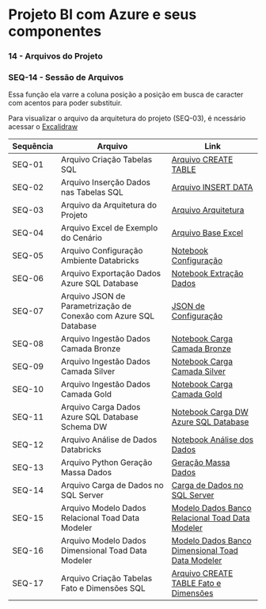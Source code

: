 # Projeto BI com Azure e seus componentes

### 14 - Arquivos do Projeto

### SEQ-14 - Sessão de Arquivos

Essa função ela varre a coluna posição a posição em busca de caracter com acentos para poder substituir.

Para visualizar o arquivo da arquitetura do projeto (SEQ-03), é ncessário acessar o [Excalidraw](https://excalidraw.com/)

|Sequência|Arquivo|Link
|---|---|---|
| SEQ-01 | Arquivo Criação Tabelas SQL | [Arquivo CREATE TABLE](https://github.com/dbaassists/Projeto_BI_Zero_TO_DW/blob/main/01_SCRIPT_SQL/00_CREATE_TABLE.sql) |
| SEQ-02 | Arquivo Inserção Dados nas Tabelas SQL | [Arquivo INSERT DATA](https://github.com/dbaassists/Projeto_BI_Zero_TO_DW/blob/main/01_SCRIPT_SQL/01_INSERT_DADOS.sql) |
| SEQ-03 | Arquivo da Arquitetura do Projeto | [Arquivo Arquitetura](https://github.com/dbaassists/Projeto_BI_Zero_TO_DW/blob/main/03_MATERIAL_APOIO/arquitetura_medalhao.excalidraw) |
| SEQ-04 | Arquivo Excel de Exemplo do Cenário | [Arquivo Base Excel](https://github.com/dbaassists/Projeto_BI_Zero_TO_DW/blob/main/03_MATERIAL_APOIO/EXEMPLO_CURSO.xlsx) |
| SEQ-05 | Arquivo Configuração Ambiente Databricks | [Notebook Configuração](https://github.com/dbaassists/Projeto_BI_Zero_TO_DW/blob/main/02_NOTEBOOK/00_configuracao_ambiente.ipynb) |
| SEQ-06 | Arquivo Exportação Dados Azure SQL Database | [Notebook Extração Dados](https://github.com/dbaassists/Projeto_BI_Zero_TO_DW/blob/main/02_NOTEBOOK/01_ingestao_dados_azure_sql.ipynb) |
| SEQ-07 | Arquivo JSON de Parametrização de Conexão com Azure SQL Database | [JSON de Configuração](https://github.com/dbaassists/Projeto_BI_Zero_TO_DW/blob/main/04_ARQUIVO_CONFIG/config_azure_sql.json) |
| SEQ-08 | Arquivo Ingestão Dados Camada Bronze | [Notebook Carga Camada Bronze](https://github.com/dbaassists/Projeto_BI_Zero_TO_DW/blob/main/02_NOTEBOOK/02_ingestao_camada_bronze.ipynb) |
| SEQ-09 | Arquivo Ingestão Dados Camada Silver | [Notebook Carga Camada Silver](https://github.com/dbaassists/Projeto_BI_Zero_TO_DW/blob/main/02_NOTEBOOK/03_ingestao_camada_silver.ipynb) |
| SEQ-10 | Arquivo Ingestão Dados Camada Gold | [Notebook Carga Camada Gold](https://github.com/dbaassists/Projeto_BI_Zero_TO_DW/blob/main/02_NOTEBOOK/04_ingestao_camada_gold.ipynb) |
| SEQ-11 | Arquivo Carga Dados Azure SQL Database Schema DW | [Notebook Carga DW Azure SQL Database](https://github.com/dbaassists/Projeto_BI_Zero_TO_DW/blob/main/02_NOTEBOOK/05_carga_dados_sql_dw.ipynb) |
| SEQ-12 | Arquivo Análise de Dados Databricks | [Notebook Análise dos Dados](https://github.com/dbaassists/Projeto_BI_Zero_TO_DW/blob/main/02_NOTEBOOK/06_analise_dados.ipynb) |
| SEQ-13 | Arquivo Python Geração Massa Dados  | [Geração Massa Dados](https://github.com/dbaassists/Projeto_BI_Zero_TO_DW/blob/main/03_MATERIAL_APOIO/Python/gera_dados.py) |
| SEQ-14 | Arquivo Carga de Dados no SQL Server | [Carga de Dados no SQL Server](https://github.com/dbaassists/Projeto_BI_Zero_TO_DW/blob/main/03_MATERIAL_APOIO/Python/carga_dados.py) |
| SEQ-15 | Arquivo Modelo Dados Relacional Toad Data Modeler | [Modelo Dados Banco Relacional Toad Data Modeler](https://github.com/dbaassists/Projeto_BI_Zero_TO_DW/blob/main/03_MATERIAL_APOIO/MODELO_DADOS.png) |
| SEQ-16 | Arquivo Modelo Dados Dimensional Toad Data Modeler | [Modelo Dados Banco Dimensional Toad Data Modeler](https://github.com/dbaassists/Projeto_BI_Zero_TO_DW/blob/main/03_MATERIAL_APOIO/MODELO_DADOS_DIMENSIONAL.png) 
| SEQ-17 | Arquivo Criação Tabelas Fato e Dimensões SQL | [Arquivo CREATE TABLE Fato e Dimensões](https://github.com/dbaassists/Projeto_BI_Zero_TO_DW/blob/main/01_SCRIPT_SQL/00_CREATE_TABLE_DIMENSIONAL.sql) |